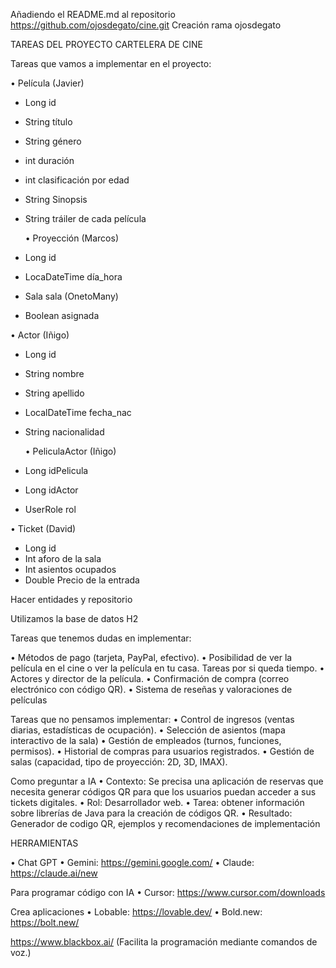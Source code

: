 Añadiendo el README.md al repositorio https://github.com/ojosdegato/cine.git
Creación rama ojosdegato

TAREAS DEL PROYECTO CARTELERA DE CINE

Tareas que vamos a implementar en el proyecto:

   •	Película (Javier)
*   Long id
*   String título
*   String género
*   int duración
*   int clasificación por edad
*   String Sinopsis
*   String tráiler de cada película

    •	Proyección (Marcos)
*    Long id
*    LocaDateTime día_hora
*    Sala sala (OnetoMany) 
*    Boolean asignada

   •	Actor (Iñigo)
*   Long id
*   String nombre
*   String apellido
*   LocalDateTime fecha_nac
*   String nacionalidad

      •	 PeliculaActor (Iñigo)
*    Long idPelicula
*    Long idActor
*    UserRole rol

   •	Ticket (David)
*   Long id
*   Int aforo de la sala
*   Int asientos ocupados
*	Double Precio de la entrada

Hacer entidades y repositorio

Utilizamos la base de datos H2

Tareas que tenemos dudas en implementar:

•	Métodos de pago (tarjeta, PayPal, efectivo).
•	Posibilidad de ver la película en el cine o ver la película en tu casa.
Tareas por si queda tiempo.
•	Actores y director de la película.
•	Confirmación de compra (correo electrónico con código QR).
•	Sistema de reseñas y valoraciones de películas



Tareas que no pensamos implementar:
•	Control de ingresos (ventas diarias, estadísticas de ocupación).
•	Selección de asientos (mapa interactivo de la sala)
•	Gestión de empleados (turnos, funciones, permisos).
•	Historial de compras para usuarios registrados.
•	Gestión de salas (capacidad, tipo de proyección: 2D, 3D, IMAX).


Como preguntar a IA
•	Contexto: Se precisa una aplicación de reservas que necesita generar códigos QR para que los usuarios puedan acceder a sus tickets digitales.
•	Rol: Desarrollador web.
•	Tarea: obtener información sobre librerías de Java para la creación de códigos QR.
•	Resultado: Generador de codigo QR, ejemplos y recomendaciones de implementación

HERRAMIENTAS

•	Chat GPT
•	Gemini: https://gemini.google.com/
•	Claude: https://claude.ai/new

Para programar código con IA
•	Cursor: https://www.cursor.com/downloads

Crea aplicaciones
•	Lobable:  https://lovable.dev/
•	Bold.new:  https://bolt.new/

https://www.blackbox.ai/  (Facilita la programación mediante comandos de voz.)
